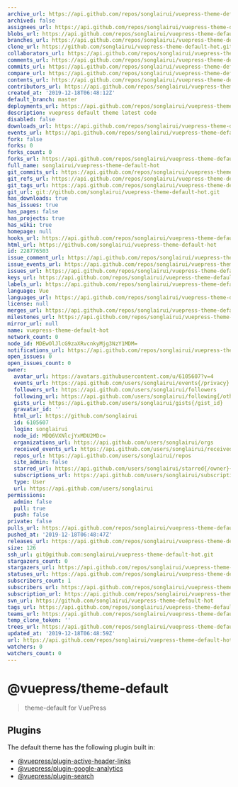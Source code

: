 ```yaml
---
archive_url: https://api.github.com/repos/songlairui/vuepress-theme-default-hot/{archive_format}{/ref}
archived: false
assignees_url: https://api.github.com/repos/songlairui/vuepress-theme-default-hot/assignees{/user}
blobs_url: https://api.github.com/repos/songlairui/vuepress-theme-default-hot/git/blobs{/sha}
branches_url: https://api.github.com/repos/songlairui/vuepress-theme-default-hot/branches{/branch}
clone_url: https://github.com/songlairui/vuepress-theme-default-hot.git
collaborators_url: https://api.github.com/repos/songlairui/vuepress-theme-default-hot/collaborators{/collaborator}
comments_url: https://api.github.com/repos/songlairui/vuepress-theme-default-hot/comments{/number}
commits_url: https://api.github.com/repos/songlairui/vuepress-theme-default-hot/commits{/sha}
compare_url: https://api.github.com/repos/songlairui/vuepress-theme-default-hot/compare/{base}...{head}
contents_url: https://api.github.com/repos/songlairui/vuepress-theme-default-hot/contents/{+path}
contributors_url: https://api.github.com/repos/songlairui/vuepress-theme-default-hot/contributors
created_at: '2019-12-18T06:48:12Z'
default_branch: master
deployments_url: https://api.github.com/repos/songlairui/vuepress-theme-default-hot/deployments
description: vuepress default theme latest code
disabled: false
downloads_url: https://api.github.com/repos/songlairui/vuepress-theme-default-hot/downloads
events_url: https://api.github.com/repos/songlairui/vuepress-theme-default-hot/events
fork: false
forks: 0
forks_count: 0
forks_url: https://api.github.com/repos/songlairui/vuepress-theme-default-hot/forks
full_name: songlairui/vuepress-theme-default-hot
git_commits_url: https://api.github.com/repos/songlairui/vuepress-theme-default-hot/git/commits{/sha}
git_refs_url: https://api.github.com/repos/songlairui/vuepress-theme-default-hot/git/refs{/sha}
git_tags_url: https://api.github.com/repos/songlairui/vuepress-theme-default-hot/git/tags{/sha}
git_url: git://github.com/songlairui/vuepress-theme-default-hot.git
has_downloads: true
has_issues: true
has_pages: false
has_projects: true
has_wiki: true
homepage: null
hooks_url: https://api.github.com/repos/songlairui/vuepress-theme-default-hot/hooks
html_url: https://github.com/songlairui/vuepress-theme-default-hot
id: 228776503
issue_comment_url: https://api.github.com/repos/songlairui/vuepress-theme-default-hot/issues/comments{/number}
issue_events_url: https://api.github.com/repos/songlairui/vuepress-theme-default-hot/issues/events{/number}
issues_url: https://api.github.com/repos/songlairui/vuepress-theme-default-hot/issues{/number}
keys_url: https://api.github.com/repos/songlairui/vuepress-theme-default-hot/keys{/key_id}
labels_url: https://api.github.com/repos/songlairui/vuepress-theme-default-hot/labels{/name}
language: Vue
languages_url: https://api.github.com/repos/songlairui/vuepress-theme-default-hot/languages
license: null
merges_url: https://api.github.com/repos/songlairui/vuepress-theme-default-hot/merges
milestones_url: https://api.github.com/repos/songlairui/vuepress-theme-default-hot/milestones{/number}
mirror_url: null
name: vuepress-theme-default-hot
network_count: 0
node_id: MDEwOlJlcG9zaXRvcnkyMjg3NzY1MDM=
notifications_url: https://api.github.com/repos/songlairui/vuepress-theme-default-hot/notifications{?since,all,participating}
open_issues: 0
open_issues_count: 0
owner:
  avatar_url: https://avatars.githubusercontent.com/u/6105607?v=4
  events_url: https://api.github.com/users/songlairui/events{/privacy}
  followers_url: https://api.github.com/users/songlairui/followers
  following_url: https://api.github.com/users/songlairui/following{/other_user}
  gists_url: https://api.github.com/users/songlairui/gists{/gist_id}
  gravatar_id: ''
  html_url: https://github.com/songlairui
  id: 6105607
  login: songlairui
  node_id: MDQ6VXNlcjYxMDU2MDc=
  organizations_url: https://api.github.com/users/songlairui/orgs
  received_events_url: https://api.github.com/users/songlairui/received_events
  repos_url: https://api.github.com/users/songlairui/repos
  site_admin: false
  starred_url: https://api.github.com/users/songlairui/starred{/owner}{/repo}
  subscriptions_url: https://api.github.com/users/songlairui/subscriptions
  type: User
  url: https://api.github.com/users/songlairui
permissions:
  admin: false
  pull: true
  push: false
private: false
pulls_url: https://api.github.com/repos/songlairui/vuepress-theme-default-hot/pulls{/number}
pushed_at: '2019-12-18T06:48:47Z'
releases_url: https://api.github.com/repos/songlairui/vuepress-theme-default-hot/releases{/id}
size: 126
ssh_url: git@github.com:songlairui/vuepress-theme-default-hot.git
stargazers_count: 0
stargazers_url: https://api.github.com/repos/songlairui/vuepress-theme-default-hot/stargazers
statuses_url: https://api.github.com/repos/songlairui/vuepress-theme-default-hot/statuses/{sha}
subscribers_count: 1
subscribers_url: https://api.github.com/repos/songlairui/vuepress-theme-default-hot/subscribers
subscription_url: https://api.github.com/repos/songlairui/vuepress-theme-default-hot/subscription
svn_url: https://github.com/songlairui/vuepress-theme-default-hot
tags_url: https://api.github.com/repos/songlairui/vuepress-theme-default-hot/tags
teams_url: https://api.github.com/repos/songlairui/vuepress-theme-default-hot/teams
temp_clone_token: ''
trees_url: https://api.github.com/repos/songlairui/vuepress-theme-default-hot/git/trees{/sha}
updated_at: '2019-12-18T06:48:59Z'
url: https://api.github.com/repos/songlairui/vuepress-theme-default-hot
watchers: 0
watchers_count: 0
---
```


# @vuepress/theme-default

> theme-default for VuePress

## Plugins

The default theme has the following plugin built in:

- [@vuepress/plugin-active-header-links](https://github.com/vuejs/vuepress/tree/master/packages/@vuepress/plugin-active-header-links)
- [@vuepress/plugin-google-analytics](https://github.com/vuejs/vuepress/tree/master/packages/%40vuepress/plugin-google-analytics)
- [@vuepress/plugin-search](https://github.com/vuejs/vuepress/tree/master/packages/%40vuepress/plugin-search)
